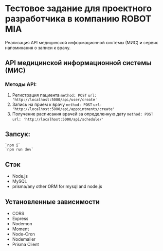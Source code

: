 # Тестовое задание для проектного разработчика в компанию ROBOT MIA

Реализация API медицинской информационной системы (МИС) и сервис напоминания о записи к врачу.


## API медицинской информационной системы (МИС)
### Методы API:
1. Регистрация пациента 
    `method: POST`
    `url: 'http://localhost:5000/api/user/create'`
2. Запись на прием к врачу 
   `method: POST`
    `url: 'http://localhost:5000/api/appointments/create'`
3. Получение расписания врачей за определенную дату
    `method: POST`
    `url: 'http://localhost:5000/api/schedule/'`

## Запсук:
    `npm i`
    `npm run dev`

## Cтэк
- Node.js
- MySQL
- prisma/any other ORM for mysql and node.js

## Установленные зависимости
- CORS
- Express
- Nodemon
- Moment
- Node-Cron
- Nodemailer
- Prisma Client
